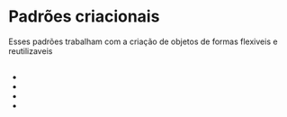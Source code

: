 # Padrões criacionais

Esses padrões trabalham com a criação de objetos de formas flexiveis e reutilizaveis

##  
- 
- 
- 
- 